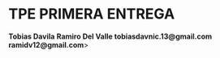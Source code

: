 <h1>TPE PRIMERA ENTREGA </h1>
<span><strong>Tobias Davila</strong></span><span>   <strong> Ramiro Del Valle </strong></span>
<span> <strong> tobiasdavnic.13@gmail.com</strong> <span> <strong>ramidv12@gmail.com</strong></span>>